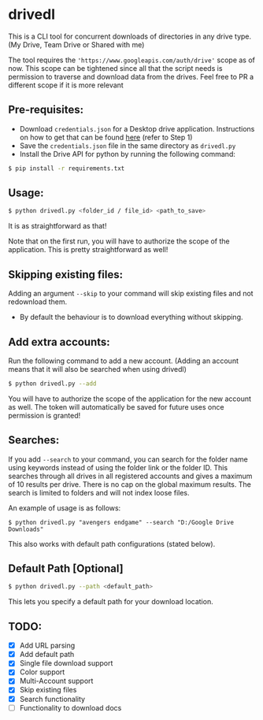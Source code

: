 # drivedl

This is a CLI tool for concurrent downloads of directories in any drive type. (My Drive, Team Drive or Shared with me)

The tool requires the `'https://www.googleapis.com/auth/drive'` scope as of now. This scope can be tightened since all that the script needs is permission to traverse and download data from the drives. Feel free to PR a different scope if it is more relevant

## Pre-requisites:

- Download `credentials.json` for a Desktop drive application. Instructions on how to get that can be found [here](https://developers.google.com/drive/api/v3/quickstart/python) (refer to Step 1)
- Save the `credentials.json` file in the same directory as `drivedl.py`
- Install the Drive API for python by running the following command:
```bash
$ pip install -r requirements.txt
```

## Usage:

```bash
$ python drivedl.py <folder_id / file_id> <path_to_save>
```
It is as straightforward as that!

Note that on the first run, you will have to authorize the scope of the application. This is pretty straightforward as well!

## Skipping existing files:

Adding an argument `--skip` to your command will skip existing files and not redownload them.
- By default the behaviour is to download everything without skipping.

## Add extra accounts:

Run the following command to add a new account. (Adding an account means that it will also be searched when using drivedl)
```bash
$ python drivedl.py --add
```
You will have to authorize the scope of the application for the new account as well. The token will automatically be saved for future uses once permission is granted!

## Searches:

If you add `--search` to your command, you can search for the folder name using keywords instead of using the folder link or the folder ID. This searches through all drives in all registered accounts and gives a maximum of 10 results per drive. There is no cap on the global maximum results. The search is limited to folders and will not index loose files.

An example of usage is as follows:
```
$ python drivedl.py "avengers endgame" --search "D:/Google Drive Downloads"
```
This also works with default path configurations (stated below).

## Default Path [Optional]

```bash
$ python drivedl.py --path <default_path>
```

This lets you specify a default path for your download location.

## TODO:

- [x] Add URL parsing
- [x] Add default path
- [x] Single file download support
- [x] Color support
- [x] Multi-Account support
- [x] Skip existing files
- [x] Search functionality
- [ ] Functionality to download docs